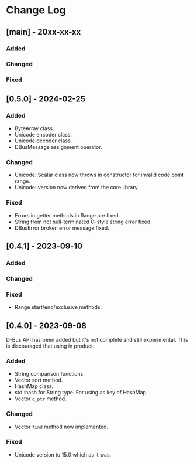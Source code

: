# Change Log

## [main] - 20xx-xx-xx

### Added

### Changed

### Fixed


## [0.5.0] - 2024-02-25

### Added

- ByteArray class.
- Unicode encoder class.
- Unicode decoder class.
- DBusMessage assignment operator.

### Changed

- Unicode::Scalar class now throws in constructor for invalid code point range.
- Unicode::version now derived from the core library.

### Fixed

- Errors in getter methods in Range are fixed.
- String from not null-terminated C-style string error fixed.
- DBusError broken error message fixed.


## [0.4.1] - 2023-09-10

### Added

### Changed

### Fixed

- Range start/end/exclusive methods.


## [0.4.0] - 2023-09-08

D-Bus API has been added but it's not complete and still experimental.
This is discouraged that using in product.

### Added

- String comparison functions.
- Vector sort method.
- HashMap class.
- std::hash for String type. For using as key of HashMap.
- Vector `c_ptr` method.

### Changed

- Vector `find` method now implemented.

### Fixed

- Unicode version to 15.0 which as it was.
